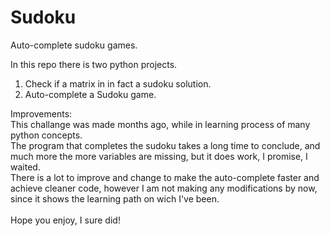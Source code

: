 # Sudoku
Auto-complete sudoku games.

In this repo there is two python projects.
1. Check if a matrix in in fact a sudoku solution.
2. Auto-complete a Sudoku game.

Improvements:</br>
This challange was made months ago, while in learning process of many python concepts.</br>
The program that completes the sudoku takes a long time to conclude, and much more the more variables are missing, but it does work, I promise, I waited. </br>
There is a lot to improve and change to make the auto-complete faster and achieve cleaner code, however I am not making any modifications by now, since it shows the learning path on wich I've been.</br>
</br>
Hope you enjoy, I sure did!
